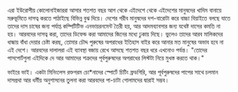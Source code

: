 এরা ইউরোপীয় কোলোনাইজাররা আসার শতশত বছর আগ থেকে এইদেশে থেকে এইদেশের মানুষদের খাদিম বানায়ে মরুভূমিতে দাসত্ব করতে পাঠাইছে বিভিন্ন বুঝ দিয়ে। দেশের গরীব মানুষদের দশ-বারোটা করে বাচ্চা বিয়াইতে বলছে যাতে তাদের দাস চাষের জন্য পর্যাপ্ত কম্পিটিটিভ এনভায়রনমেন্ট তৈরী হয়, আর আদমব্যাবসার জন্য যথেষ্ট দাসের কমতি না হয়। আরবদের দাসত্ব করা, তাদের ডিফেন্ড করা আমাদের জিনের মধ্যে ঢুকায় দিছে। ভুলেও তাদের আরব মালিকদের ধান্ধায় বাঁধা দেয়ার চেষ্টা করছ, তোমার চৌদ্দ পুরুষের অপরাধের ইতিহাস বাইর করে আনার মত মানুষের অভাব হবে না এই দেশে। আরবদের দালালরা এই ব্যাবস্থা বজায় রেখে আসছে শতশত বছর ধরে এখনোও পর্যন্ত। "তোদের পাসপোর্টগুলা এইদিকে দে আর আমাদের শত্রুদের পূর্বপুরুষদের অপরাধের লিস্টটা নিয়ে মুখস্ত করতে থাক।"

ভাইরে ভাই। একটা মিনিংলেস রক্তগরম চো*নাদের স্পোর্টে চিটিং ফ্রডগিরি, আর পূর্বপুরুষদের পাপের সাথে চলমান দাসপ্রথা আর ধর্মীয় অনুশাসনের তুলনা করা আরবদের পা-চাটা গোলামদের দ্বারাই সম্ভব।
